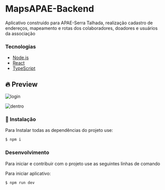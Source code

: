 # MapsAPAE-Backend
Aplicativo construído para APAE-Serra Talhada, realização cadastro de endereços, mapeamento e rotas dos colaboradores, doadores e usuários da associação

### Tecnologias 

  - [Node.js](https://nodejs.org/en/)
  - [React](https://reactjs.org/)
  - [TypeScript](https://www.typescriptlang.org/)

## 🔥 Preview
![login](https://user-images.githubusercontent.com/48795370/111868928-a482d900-895b-11eb-9b72-d2724fe71b80.png)

![dentro](https://user-images.githubusercontent.com/48795370/111868938-b2d0f500-895b-11eb-82b5-e1a95ac31d07.png)


### 🚀 Instalação

Para Instalar todas as dependências do projeto use:

```sh
$ npm i
```

### Desenvolvimento

Para iniciar e contribuir com o projeto use as seguintes linhas de comando

Para iniciar aplicativo:
```sh
$ npm run dev
```

